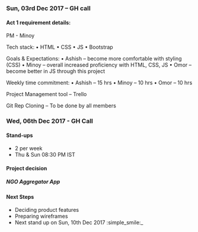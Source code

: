 ### Sun, 03rd Dec 2017 – GH call

#### Act 1 requirement details:

PM - Minoy

Tech stack:
•    HTML
•    CSS
•    JS
•    Bootstrap

Goals & Expectations:
•    Ashish – become more comfortable with styling (CSS)
•    Minoy – overall increased proficiency with HTML, CSS, JS
•    Omor – become better in JS through this project

Weekly time commitment:
•    Ashish – 15 hrs
•    Minoy – 10 hrs
•    Omor – 10 hrs

Project Management tool – Trello

Git Rep Cloning – To be done by all members

### Wed, 06th Dec 2017 - GH Call

#### Stand-ups
* 2 per week
* Thu & Sun 08:30 PM IST

#### Project decision
##### NGO Aggregator App

#### Next Steps
* Deciding product features
* Preparing wireframes
* Next stand up on Sun, 10th Dec 2017
:simple_smile:_

